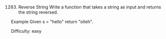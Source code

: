 1283. Reverse String
Write a function that takes a string as input and returns the string reversed.

Example
Given s = "hello"
return "olleh".

Difficulty: easy
